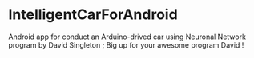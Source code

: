 IntelligentCarForAndroid
========================

Android app for conduct an Arduino-drived car using Neuronal Network program by David Singleton ;
Big up for your awesome program David !
